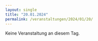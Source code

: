 ```yaml
---
layout: single
title: "20.01.2024"
permalink: /veranstaltungen/2024/01/20/
---
```


Keine Veranstaltung an diesem Tag.
